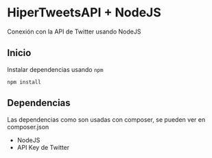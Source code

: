 # HiperTweetsAPI + NodeJS

Conexión con la API de Twitter usando NodeJS

## Inicio

Instalar dependencias usando `npm`

``npm install``

## Dependencias

Las dependencias como son usadas con composer, se pueden ver en composer.json

- NodeJS
- API Key de Twitter